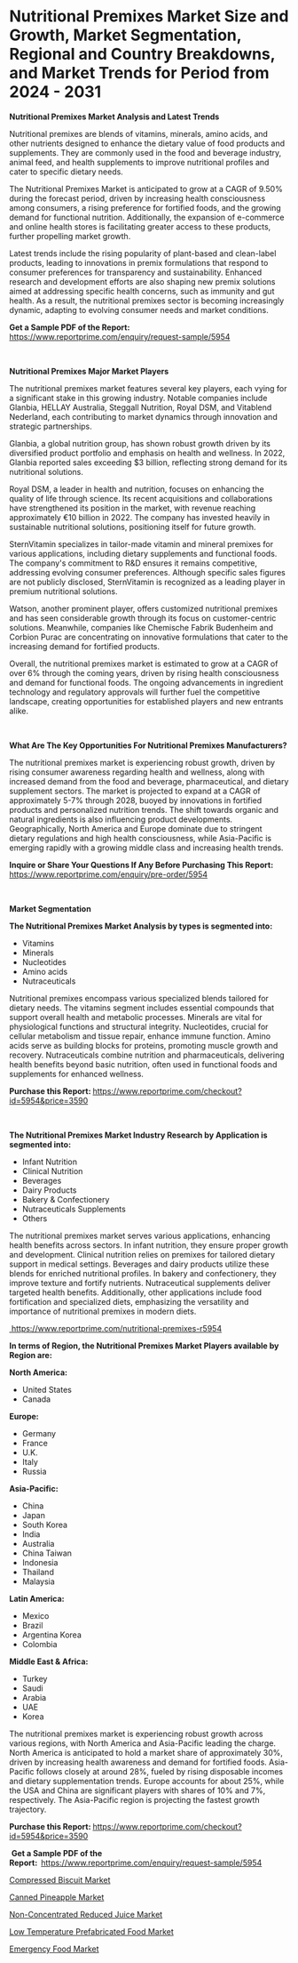 <p><h1>Nutritional Premixes Market Size and Growth, Market Segmentation, Regional and Country Breakdowns, and Market Trends for Period from 2024 -  2031</h1></p><p><strong>Nutritional Premixes Market Analysis and Latest Trends</strong></p>
<p><p>Nutritional premixes are blends of vitamins, minerals, amino acids, and other nutrients designed to enhance the dietary value of food products and supplements. They are commonly used in the food and beverage industry, animal feed, and health supplements to improve nutritional profiles and cater to specific dietary needs.</p><p>The Nutritional Premixes Market is anticipated to grow at a CAGR of 9.50% during the forecast period, driven by increasing health consciousness among consumers, a rising preference for fortified foods, and the growing demand for functional nutrition. Additionally, the expansion of e-commerce and online health stores is facilitating greater access to these products, further propelling market growth. </p><p>Latest trends include the rising popularity of plant-based and clean-label products, leading to innovations in premix formulations that respond to consumer preferences for transparency and sustainability. Enhanced research and development efforts are also shaping new premix solutions aimed at addressing specific health concerns, such as immunity and gut health. As a result, the nutritional premixes sector is becoming increasingly dynamic, adapting to evolving consumer needs and market conditions.</p></p>
<p><strong>Get a Sample PDF of the Report:&nbsp;</strong> <a href="https://www.reportprime.com/enquiry/request-sample/5954?utm_campaign=1530&utm_medium=2&utm_source=Github&utm_content=ia&utm_term=10102024&utm_id=nutritional-premixes">https://www.reportprime.com/enquiry/request-sample/5954</a></p>
<p>&nbsp;</p>
<p><strong>Nutritional Premixes Major Market Players</strong></p>
<p><p>The nutritional premixes market features several key players, each vying for a significant stake in this growing industry. Notable companies include Glanbia, HELLAY Australia, Steggall Nutrition, Royal DSM, and Vitablend Nederland, each contributing to market dynamics through innovation and strategic partnerships.</p><p>Glanbia, a global nutrition group, has shown robust growth driven by its diversified product portfolio and emphasis on health and wellness. In 2022, Glanbia reported sales exceeding $3 billion, reflecting strong demand for its nutritional solutions.</p><p>Royal DSM, a leader in health and nutrition, focuses on enhancing the quality of life through science. Its recent acquisitions and collaborations have strengthened its position in the market, with revenue reaching approximately €10 billion in 2022. The company has invested heavily in sustainable nutritional solutions, positioning itself for future growth.</p><p>SternVitamin specializes in tailor-made vitamin and mineral premixes for various applications, including dietary supplements and functional foods. The company's commitment to R&D ensures it remains competitive, addressing evolving consumer preferences. Although specific sales figures are not publicly disclosed, SternVitamin is recognized as a leading player in premium nutritional solutions.</p><p>Watson, another prominent player, offers customized nutritional premixes and has seen considerable growth through its focus on customer-centric solutions. Meanwhile, companies like Chemische Fabrik Budenheim and Corbion Purac are concentrating on innovative formulations that cater to the increasing demand for fortified products.</p><p>Overall, the nutritional premixes market is estimated to grow at a CAGR of over 6% through the coming years, driven by rising health consciousness and demand for functional foods. The ongoing advancements in ingredient technology and regulatory approvals will further fuel the competitive landscape, creating opportunities for established players and new entrants alike.</p></p>
<p>&nbsp;</p>
<p><strong>What Are The Key Opportunities For Nutritional Premixes Manufacturers?</strong></p>
<p><p>The nutritional premixes market is experiencing robust growth, driven by rising consumer awareness regarding health and wellness, along with increased demand from the food and beverage, pharmaceutical, and dietary supplement sectors. The market is projected to expand at a CAGR of approximately 5-7% through 2028, buoyed by innovations in fortified products and personalized nutrition trends. The shift towards organic and natural ingredients is also influencing product developments. Geographically, North America and Europe dominate due to stringent dietary regulations and high health consciousness, while Asia-Pacific is emerging rapidly with a growing middle class and increasing health trends.</p></p>
<p><strong>Inquire or Share Your Questions If Any Before Purchasing This Report:</strong> <a href="https://www.reportprime.com/enquiry/pre-order/5954?utm_campaign=1530&utm_medium=2&utm_source=Github&utm_content=ia&utm_term=10102024&utm_id=nutritional-premixes">https://www.reportprime.com/enquiry/pre-order/5954</a></p>
<p>&nbsp;</p>
<p><strong>Market Segmentation</strong></p>
<p><strong>The Nutritional Premixes Market Analysis by types is segmented into:</strong></p>
<p><ul><li>Vitamins</li><li>Minerals</li><li>Nucleotides</li><li>Amino acids</li><li>Nutraceuticals</li></ul></p>
<p><p>Nutritional premixes encompass various specialized blends tailored for dietary needs. The vitamins segment includes essential compounds that support overall health and metabolic processes. Minerals are vital for physiological functions and structural integrity. Nucleotides, crucial for cellular metabolism and tissue repair, enhance immune function. Amino acids serve as building blocks for proteins, promoting muscle growth and recovery. Nutraceuticals combine nutrition and pharmaceuticals, delivering health benefits beyond basic nutrition, often used in functional foods and supplements for enhanced wellness.</p></p>
<p><strong>Purchase this Report:&nbsp;</strong><a href="https://www.reportprime.com/checkout?id=5954&price=3590&utm_campaign=1530&utm_medium=2&utm_source=Github&utm_content=ia&utm_term=10102024&utm_id=nutritional-premixes">https://www.reportprime.com/checkout?id=5954&price=3590</a></p>
<p>&nbsp;</p>
<p><strong>The Nutritional Premixes Market Industry Research by Application is segmented into:</strong></p>
<p><ul><li>Infant Nutrition</li><li>Clinical Nutrition</li><li>Beverages</li><li>Dairy Products</li><li>Bakery & Confectionery</li><li>Nutraceuticals Supplements</li><li>Others</li></ul></p>
<p><p>The nutritional premixes market serves various applications, enhancing health benefits across sectors. In infant nutrition, they ensure proper growth and development. Clinical nutrition relies on premixes for tailored dietary support in medical settings. Beverages and dairy products utilize these blends for enriched nutritional profiles. In bakery and confectionery, they improve texture and fortify nutrients. Nutraceutical supplements deliver targeted health benefits. Additionally, other applications include food fortification and specialized diets, emphasizing the versatility and importance of nutritional premixes in modern diets.</p></p>
<p><a href="https://www.reportprime.com/nutritional-premixes-r5954?utm_campaign=1530&utm_medium=2&utm_source=Github&utm_content=ia&utm_term=10102024&utm_id=nutritional-premixes">&nbsp;https://www.reportprime.com/nutritional-premixes-r5954</a></p>
<p><strong>In terms of Region, the Nutritional Premixes Market Players available by Region are:</strong></p>
<p>
    <p> <strong> North America: </strong>
        <ul>
            <li>United States</li>
            <li>Canada</li>
        </ul>
        </p> 
    <p> <strong> Europe: </strong>
        <ul>
            <li>Germany</li>
            <li>France</li>
            <li>U.K.</li>
            <li>Italy</li>
            <li>Russia</li>
        </ul>
        </p> 
    <p> <strong> Asia-Pacific: </strong>
        <ul>
            <li>China</li>
            <li>Japan</li>
            <li>South Korea</li>
            <li>India</li>
            <li>Australia</li>
            <li>China Taiwan</li>
            <li>Indonesia</li>
            <li>Thailand</li>
            <li>Malaysia</li>
        </ul>
        </p> 
    <p> <strong> Latin America: </strong>
        <ul>
            <li>Mexico</li>
            <li>Brazil</li>
            <li>Argentina Korea</li>
            <li>Colombia</li>
        </ul>
        </p> 
    <p> <strong> Middle East & Africa: </strong>
        <ul>
            <li>Turkey</li>
            <li>Saudi</li>
            <li>Arabia</li>
            <li>UAE</li>
            <li>Korea</li>
        </ul>
    </p>
    </p>
<p><p>The nutritional premixes market is experiencing robust growth across various regions, with North America and Asia-Pacific leading the charge. North America is anticipated to hold a market share of approximately 30%, driven by increasing health awareness and demand for fortified foods. Asia-Pacific follows closely at around 28%, fueled by rising disposable incomes and dietary supplementation trends. Europe accounts for about 25%, while the USA and China are significant players with shares of 10% and 7%, respectively. The Asia-Pacific region is projecting the fastest growth trajectory.</p></p>
<p><strong>Purchase this Report: </strong><a href="https://www.reportprime.com/checkout?id=5954&price=3590&utm_campaign=1530&utm_medium=2&utm_source=Github&utm_content=ia&utm_term=10102024&utm_id=nutritional-premixes">https://www.reportprime.com/checkout?id=5954&price=3590</a></p>
<p>&nbsp;<strong>Get a Sample PDF of the Report:&nbsp;&nbsp;</strong><a href="https://www.reportprime.com/enquiry/request-sample/5954?utm_campaign=1530&utm_medium=2&utm_source=Github&utm_content=ia&utm_term=10102024&utm_id=nutritional-premixes">https://www.reportprime.com/enquiry/request-sample/5954</a></p>
<p><strong></strong></p>
<p><p><a href="https://www.linkedin.com/pulse/compressed-biscuit-industry-insights-report-analyzing-rivmc?utm_campaign=1530&utm_medium=2&utm_source=Github&utm_content=ia&utm_term=10102024&utm_id=nutritional-premixes">Compressed Biscuit Market</a></p><p><a href="https://github.com/YashRP12/Market-Research-Report-List-6/blob/main/canned-pineapple-market.md?utm_campaign=1530&utm_medium=2&utm_source=Github&utm_content=ia&utm_term=10102024&utm_id=nutritional-premixes">Canned Pineapple Market</a></p><p><a href="https://issuu.com/reportprime-2/docs/non-concentrated-reduced-juice-mark_e775800bc1977e?utm_campaign=1530&utm_medium=2&utm_source=Github&utm_content=ia&utm_term=10102024&utm_id=nutritional-premixes">Non-Concentrated Reduced Juice Market</a></p><p><a href="https://issuu.com/reportprime-2/docs/low-temperature-prefabricated-food-_cc922d97243e1c?utm_campaign=1530&utm_medium=2&utm_source=Github&utm_content=ia&utm_term=10102024&utm_id=nutritional-premixes">Low Temperature Prefabricated Food Market</a></p><p><a href="https://www.linkedin.com/pulse/emergency-food-market-transformation-comparative-analysis-bluzc?utm_campaign=1530&utm_medium=2&utm_source=Github&utm_content=ia&utm_term=10102024&utm_id=nutritional-premixes">Emergency Food Market</a></p></p>